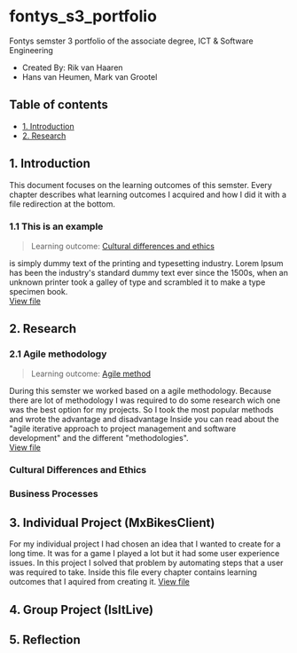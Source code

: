# fontys_s3_portfolio
Fontys semster 3 portfolio of the associate degree, ICT &amp; Software Engineering
- Created By: Rik van Haaren
- Hans van Heumen, Mark van Grootel


## Table of contents
- [1. Introduction](#1-Introduction)
- [2. Research](#1-Research)

##  1. Introduction
This document focuses on the learning outcomes of this semster. Every chapter describes what learning outcomes I acquired and how I did it with a file redirection at the bottom. 

### 1.1 This is an example 
> Learning outcome: [Cultural differences and ethics](/learningOutcomes.md#5-Cultural-differences-and-ethics)

is simply dummy text of the printing and typesetting industry. Lorem Ipsum has been the industry's standard dummy text ever since the 1500s, when an unknown printer took a galley of type and scrambled it to make a type specimen book.   
[View file]()

## 2. Research

### 2.1 Agile methodology
> Learning outcome: [Agile method](/learningOutcomes.md#3-Agile-method)

During this semster we worked based on a agile methodology. Because there are lot of methodology I was required to do some research wich one was the best option for my projects. So I took the most popular methods and wrote the advantage and disadvantage Inside you can read about the "agile iterative approach to project management and software development" and the different "methodologies".  
[View file](./research/agile.md)

### Cultural Differences and Ethics

### Business Processes

## 3. Individual Project (MxBikesClient)
For my individual project I had chosen an idea that I wanted to create for a long time. It was for a game I played a lot but it had some user experience issues. In this project I solved that problem by automating steps that a user was required to take. Inside this file every chapter contains learning outcomes that I aquired from creating it. 
[View file](./documentation/README.md)

## 4. Group Project (IsItLive)


## 5. Reflection


